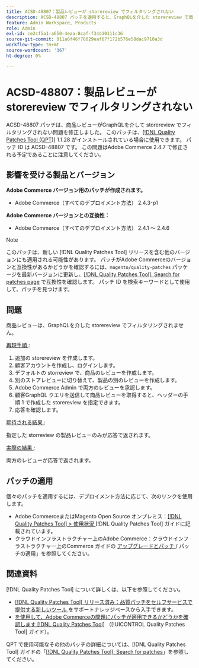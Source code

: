 ```yaml
---
title: ACSD-48807：製品レビューが storereview でフィルタリングされない
description: ACSD-48807 パッチを適用すると、GraphQLを介した storereview で商品レビューがフィルタリングされないAdobe Commerceの問題が修正されます。
feature: Admin Workspace, Products
role: Admin
exl-id: ce2cf5a1-a650-4eaa-8caf-f34dd0111c36
source-git-commit: 011a6f46f76029eaf67f172b576e58dac9710a3d
workflow-type: tm+mt
source-wordcount: '367'
ht-degree: 0%

---
```


# ACSD-48807：製品レビューが storereview でフィルタリングされない

ACSD-48807 パッチは、商品レビューがGraphQLを介して storereview でフィルタリングされない問題を修正しました。 このパッチは、[[!DNL Quality Patches Tool (QPT)]](https://experienceleague.adobe.com/ja/docs/commerce-operations/tools/quality-patches-tool/quality-patches-tool-to-self-serve-quality-patches) 1.1.28 がインストールされている場合に使用できます。 パッチ ID は ACSD-48807 です。 この問題はAdobe Commerce 2.4.7 で修正される予定であることに注意してください。

## 影響を受ける製品とバージョン

**Adobe Commerce バージョン用のパッチが作成されます。**

* Adobe Commerce（すべてのデプロイメント方法） 2.4.3-p1

**Adobe Commerce バージョンとの互換性：**

* Adobe Commerce（すべてのデプロイメント方法） 2.4.1 ～ 2.4.6

>[!NOTE]
>
>このパッチは、新しい [!DNL Quality Patches Tool] リリースを含む他のバージョンにも適用される可能性があります。 パッチがAdobe Commerceのバージョンと互換性があるかどうかを確認するには、`magento/quality-patches` パッケージを最新バージョンに更新し、[[!DNL Quality Patches Tool]: Search for patches page](https://experienceleague.adobe.com/tools/commerce-quality-patches/index.html?lang=ja) で互換性を確認します。 パッチ ID を検索キーワードとして使用して、パッチを見つけます。

## 問題

商品レビューは、GraphQLを介した storereview でフィルタリングされません。

<u> 再現手順 </u>:

1. 追加の storereview を作成します。
1. 顧客アカウントを作成し、ログインします。
1. デフォルトの storreview で、商品のレビューを作成します。
1. 別のストアレビューに切り替えて、製品の別のレビューを作成します。
1. Adobe Commerce Admin で両方のレビューを承認します。
1. 顧客GraphQL クエリを送信して商品レビューを取得すると、ヘッダーの手順 1 で作成した storereview を指定できます。
1. 応答を確認します。

<u> 期待される結果 </u>:

指定した storreview の製品レビューのみが応答で返されます。

<u> 実際の結果 </u>:

両方のレビューが応答で返されます。

## パッチの適用

個々のパッチを適用するには、デプロイメント方法に応じて、次のリンクを使用します。

* Adobe CommerceまたはMagento Open Source オンプレミス：[[!DNL Quality Patches Tool] > 使用状況 ](/help/tools/quality-patches-tool/usage.md) [!DNL Quality Patches Tool] ガイドに記載されています。
* クラウドインフラストラクチャー上のAdobe Commerce：クラウドインフラストラクチャー上のCommerce ガイドの [ アップグレードとパッチ ](https://experienceleague.adobe.com/docs/commerce-cloud-service/user-guide/develop/upgrade/apply-patches.html?lang=ja)/ パッチの適用」を参照してください。

## 関連資料

[!DNL Quality Patches Tool] について詳しくは、以下を参照してください。

* [[!DNL Quality Patches Tool]  リリース済み：品質パッチをセルフサービスで提供する新しいツール ](https://experienceleague.adobe.com/ja/docs/commerce-operations/tools/quality-patches-tool/quality-patches-tool-to-self-serve-quality-patches) をサポートナレッジベースから入手できます。
* [ を使用して、Adobe Commerceの問題にパッチが適用できるかどうかを確認します  [!DNL Quality Patches Tool]](/help/tools/quality-patches-tool/patches-available-in-qpt/check-patch-for-magento-issue-with-magento-quality-patches.md) （[!UICONTROL Quality Patches Tool] ガイド）。


QPT で使用可能なその他のパッチの詳細については、[!DNL Quality Patches Tool] ガイドの「[[!DNL Quality Patches Tool]: Search for patches](https://experienceleague.adobe.com/tools/commerce-quality-patches/index.html?lang=ja)」を参照してください。

